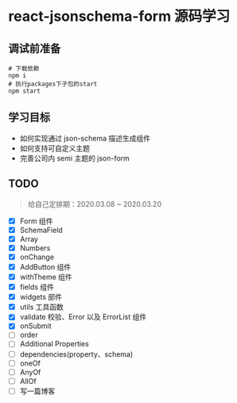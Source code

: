 # react-jsonschema-form 源码学习

## 调试前准备

```shell
# 下载依赖
npm i
# 执行packages下子包的start
npm start
```

## 学习目标

- 如何实现通过 json-schema 描述生成组件
- 如何支持可自定义主题
- 完善公司内 semi 主题的 json-form

## TODO

> 给自己定排期：2020.03.08 ~ 2020.03.20

- [x] Form 组件
- [x] SchemaField
- [x] Array
- [x] Numbers
- [x] onChange
- [x] AddButton 组件
- [x] withTheme 组件
- [x] fields 组件
- [x] widgets 部件
- [x] utils 工具函数
- [x] validate 校验、Error 以及 ErrorList 组件
- [x] onSubmit
- [ ] order
- [ ] Additional Properties
- [ ] dependencies(property、schema)
- [ ] oneOf
- [ ] AnyOf
- [ ] AllOf
- [ ] 写一篇博客

